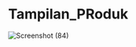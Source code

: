 # Tampilan_PRoduk
![Screenshot (84)](https://github.com/user-attachments/assets/5ff67ccd-b217-4dbb-bbc9-9b81b3f3ef61)
